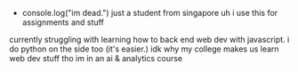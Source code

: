 - console.log("im dead.")
just a student from singapore uh i use this for assignments and stuff

currently struggling with learning how to back end web dev with javascript. i do python on the side too (it's easier.)
idk why my college makes us learn web dev stuff tho im in an ai & analytics course
<!---
console-log-dead/console-log-dead is a ✨ special ✨ repository because its `README.md` (this file) appears on your GitHub profile.
You can click the Preview link to take a look at your changes.
--->
